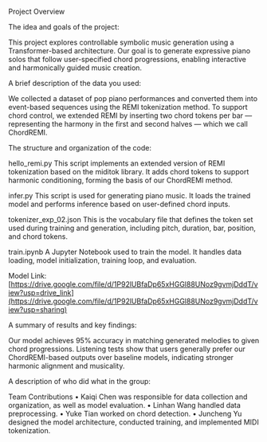 Project Overview


The idea and goals of the project:

This project explores controllable symbolic music generation using a Transformer-based architecture.
Our goal is to generate expressive piano solos that follow user-specified chord progressions, enabling interactive and harmonically guided music creation.


A brief description of the data you used:

We collected a dataset of pop piano performances and converted them into event-based sequences using the REMI tokenization method.
To support chord control, we extended REMI by inserting two chord tokens per bar — representing the harmony in the first and second halves — which we call ChordREMI.


The structure and organization of the code:

hello_remi.py
This script implements an extended version of REMI tokenization based on the miditok library.
It adds chord tokens to support harmonic conditioning, forming the basis of our ChordREMI method.

infer.py
This script is used for generating piano music. It loads the trained model and performs inference based on user-defined chord inputs.

tokenizer_exp_02.json
This is the vocabulary file that defines the token set used during training and generation, including pitch, duration, bar, position, and chord tokens.

train.ipynb
A Jupyter Notebook used to train the model. It handles data loading, model initialization, training loop, and evaluation.

Model Link: [https://drive.google.com/file/d/1P92lUBfaDp65xHGGl88UNoz9gvmjDddT/view?usp=drive_link](https://drive.google.com/file/d/1P92lUBfaDp65xHGGl88UNoz9gvmjDddT/view?usp=sharing)


A summary of results and key findings:

Our model achieves 95% accuracy in matching generated melodies to given chord progressions.
Listening tests show that users generally prefer our ChordREMI-based outputs over baseline models, indicating stronger harmonic alignment and musicality.


A description of who did what in the group:

Team Contributions
	•	Kaiqi Chen was responsible for data collection and organization, as well as model evaluation.
	•	Linhan Wang handled data preprocessing.
	•	Yuke Tian worked on chord detection.
	•	Juncheng Yu designed the model architecture, conducted training, and implemented MIDI tokenization.


